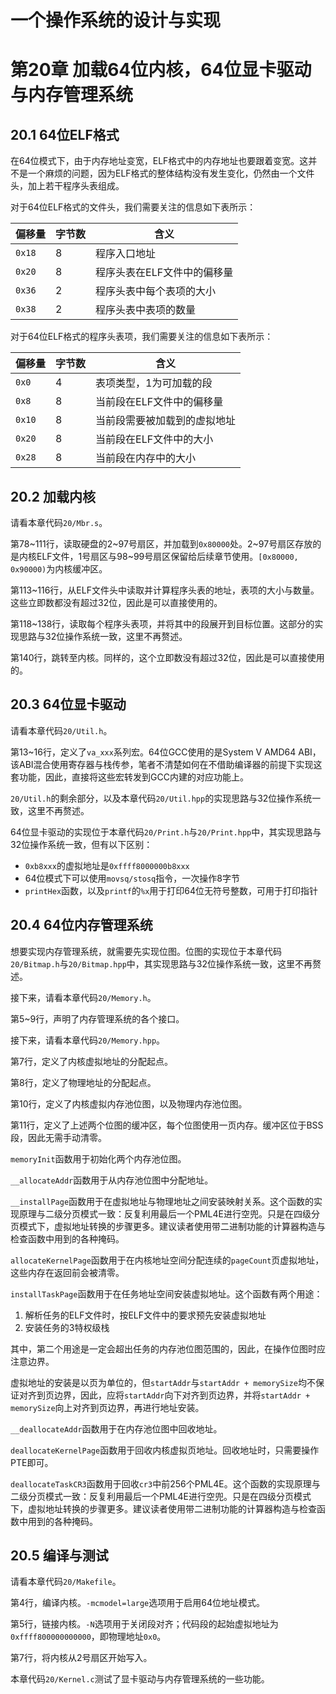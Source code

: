 # 一个操作系统的设计与实现

# 第20章 加载64位内核，64位显卡驱动与内存管理系统

## 20.1 64位ELF格式

在64位模式下，由于内存地址变宽，ELF格式中的内存地址也要跟着变宽。这并不是一个麻烦的问题，因为ELF格式的整体结构没有发生变化，仍然由一个文件头，加上若干程序头表组成。

对于64位ELF格式的文件头，我们需要关注的信息如下表所示：

| 偏移量 | 字节数 | 含义                        |
| ------ | ------ | --------------------------- |
| `0x18` | 8      | 程序入口地址                |
| `0x20` | 8      | 程序头表在ELF文件中的偏移量 |
| `0x36` | 2      | 程序头表中每个表项的大小    |
| `0x38` | 2      | 程序头表中表项的数量        |

对于64位ELF格式的程序头表项，我们需要关注的信息如下表所示：

| 偏移量 | 字节数 | 含义                         |
| ------ | ------ | ---------------------------- |
| `0x0`  | 4      | 表项类型，1为可加载的段      |
| `0x8`  | 8      | 当前段在ELF文件中的偏移量    |
| `0x10` | 8      | 当前段需要被加载到的虚拟地址 |
| `0x20` | 8      | 当前段在ELF文件中的大小      |
| `0x28` | 8      | 当前段在内存中的大小         |

## 20.2 加载内核

请看本章代码`20/Mbr.s`。

第78\~111行，读取硬盘的2\~97号扇区，并加载到`0x80000`处。2\~97号扇区存放的是内核ELF文件，1号扇区与98\~99号扇区保留给后续章节使用。`[0x80000, 0x90000)`为内核缓冲区。

第113\~116行，从ELF文件头中读取并计算程序头表的地址，表项的大小与数量。这些立即数都没有超过32位，因此是可以直接使用的。

第118\~138行，读取每个程序头表项，并将其中的段展开到目标位置。这部分的实现思路与32位操作系统一致，这里不再赘述。

第140行，跳转至内核。同样的，这个立即数没有超过32位，因此是可以直接使用的。

## 20.3 64位显卡驱动

请看本章代码`20/Util.h`。

第13\~16行，定义了`va_xxx`系列宏。64位GCC使用的是System V AMD64 ABI，该ABI混合使用寄存器与栈传参，笔者不清楚如何在不借助编译器的前提下实现这套功能，因此，直接将这些宏转发到GCC内建的对应功能上。

`20/Util.h`的剩余部分，以及本章代码`20/Util.hpp`的实现思路与32位操作系统一致，这里不再赘述。

64位显卡驱动的实现位于本章代码`20/Print.h`与`20/Print.hpp`中，其实现思路与32位操作系统一致，但有以下区别：

* `0xb8xxx`的虚拟地址是`0xffff8000000b8xxx`
* 64位模式下可以使用`movsq/stosq`指令，一次操作8字节
* `printHex`函数，以及`printf`的`%x`用于打印64位无符号整数，可用于打印指针

## 20.4 64位内存管理系统

想要实现内存管理系统，就需要先实现位图。位图的实现位于本章代码`20/Bitmap.h`与`20/Bitmap.hpp`中，其实现思路与32位操作系统一致，这里不再赘述。

接下来，请看本章代码`20/Memory.h`。

第5\~9行，声明了内存管理系统的各个接口。

接下来，请看本章代码`20/Memory.hpp`。

第7行，定义了内核虚拟地址的分配起点。

第8行，定义了物理地址的分配起点。

第10行，定义了内核虚拟内存池位图，以及物理内存池位图。

第11行，定义了上述两个位图的缓冲区，每个位图使用一页内存。缓冲区位于BSS段，因此无需手动清零。

`memoryInit`函数用于初始化两个内存池位图。

`__allocateAddr`函数用于从内存池位图中分配地址。

`__installPage`函数用于在虚拟地址与物理地址之间安装映射关系。这个函数的实现原理与二级分页模式一致：反复利用最后一个PML4E进行空兜。只是在四级分页模式下，虚拟地址转换的步骤更多。建议读者使用带二进制功能的计算器构造与检查函数中用到的各种掩码。

`allocateKernelPage`函数用于在内核地址空间分配连续的`pageCount`页虚拟地址，这些内存在返回前会被清零。

`installTaskPage`函数用于在任务地址空间安装虚拟地址。这个函数有两个用途：

1. 解析任务的ELF文件时，按ELF文件中的要求预先安装虚拟地址
2. 安装任务的3特权级栈

其中，第二个用途是一定会超出任务的内存池位图范围的，因此，在操作位图时应注意边界。

虚拟地址的安装是以页为单位的，但`startAddr`与`startAddr + memorySize`均不保证对齐到页边界，因此，应将`startAddr`向下对齐到页边界，并将`startAddr + memorySize`向上对齐到页边界，再进行地址安装。

`__deallocateAddr`函数用于在内存池位图中回收地址。

`deallocateKernelPage`函数用于回收内核虚拟页地址。回收地址时，只需要操作PTE即可。

`deallocateTaskCR3`函数用于回收`cr3`中前256个PML4E。这个函数的实现原理与二级分页模式一致：反复利用最后一个PML4E进行空兜。只是在四级分页模式下，虚拟地址转换的步骤更多。建议读者使用带二进制功能的计算器构造与检查函数中用到的各种掩码。

## 20.5 编译与测试

请看本章代码`20/Makefile`。

第4行，编译内核。`-mcmodel=large`选项用于启用64位地址模式。

第5行，链接内核。`-N`选项用于关闭段对齐；代码段的起始虚拟地址为`0xffff800000000000`，即物理地址`0x0`。

第7行，将内核从2号扇区开始写入。

本章代码`20/Kernel.c`测试了显卡驱动与内存管理系统的一些功能。

